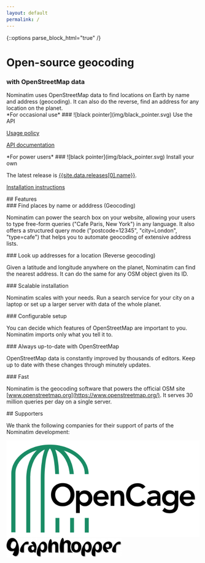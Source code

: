 ```yaml
---
layout: default
permalink: /
---
```


{::options parse_block_html="true" /}

<div class="section title-banner">
<h1>Open-source geocoding</h1>
<h3>with OpenStreetMap data</h3>
</div>

<div class="section description">
Nominatim uses OpenStreetMap data to find locations on Earth by name and
address (geocoding). It can also do the reverse, find an address for any
location on the planet.
</div>

<div class="section download-banner">
<div class="two-column">
<div class="column">
*For occasional use*
### ![black pointer](img/black_pointer.svg) Use the API

[Usage policy](https://operations.osmfoundation.org/policies/nominatim/)

[API documentation](release-docs/develop/api/Overview/)
</div>

<div class="column">
*For power users*
### ![black pointer](img/black_pointer.svg) Install your own

The latest release is [{{site.data.releases[0].name}}](https://www.nominatim.org/release/Nominatim-{{site.data.releases[0].name}}.tar.bz2).

[Installation instructions](release-docs/latest/admin/Installation/)

</div>
</div>
</div>

<div class="section features">
## Features

<div class="two-column">

<div class="featurebox">
### Find places by name or adddress (Geocoding)

Nominatim can power the search box on your website, allowing your users
to type free-form queries ("Cafe Paris, New York") in any language.
It also offers a structured query mode
("postcode=12345", "city=London", "type=cafe")
that helps you to automate geocoding of extensive address lists.
</div>


<div class="featurebox">
### Look up addresses for a location (Reverse geocoding)

Given a latitude and longitude anywhere on the planet, Nominatim can find the
nearest address. It can do the same for any OSM object
given its ID.
</div>
</div>

<div class="two-column">

<div class="featurebox">
### Scalable installation

Nominatim scales with your needs. Run a search service for your city
on a laptop or set up a larger server with data of the whole planet.
</div>

<div class="featurebox">
### Configurable setup

You can decide which features of OpenStreetMap are important to you.
Nominatim imports only what you tell it to.
</div>
</div>

<div class="two-column">

<div class="featurebox">
### Always up-to-date with OpenStreetMap

OpenStreetMap data is constantly improved by thousands of editors. Keep
up to date with these changes through minutely updates.
</div>

<div class="featurebox">
### Fast

Nominatim is the geocoding software that powers the
official OSM site [www.openstreetmap.org](https://www.openstreetmap.org/). It serves 30 million queries per
day on a single server.


</div>

</div>
</div>

<div class="section supporters">
## Supporters

We thank the following companies for their support of parts of the
Nominatim development:

[![OpenCage](img/opencage.svg)](https://opencagedata.com/)
[![Graphhopper](img/graphhopper.png)](https://www.graphhopper.com/)
</div>
